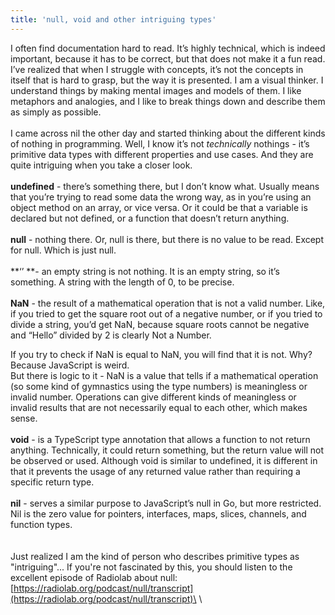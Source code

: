 ```yaml
---
title: 'null, void and other intriguing types'
---
```


I often find documentation hard to read. It’s highly technical, which is indeed important, because it has to be correct, but that does not make it a fun read. I’ve realized that when I struggle with concepts, it’s not the concepts in itself that is hard to grasp, but the way it is presented. I am a visual thinker. I understand things by making mental images and models of them. I like metaphors and analogies, and I like to break things down and describe them as simply as possible. \
\
I came across nil the other day and started thinking about the different kinds of nothing in programming. Well, I know it’s not *technically* nothings - it’s primitive data types with different properties and use cases. And they are quite intriguing when you take a closer look. \
\
**undefined** - there’s something there, but I don’t know what. Usually means that you’re trying to read some data the wrong way, as in you’re using an object method on an array, or vice versa. Or it could be that a variable is declared but not defined, or a function that doesn’t return anything.\
\
**null** - nothing there. Or, null is there, but there is no value to be read. Except for null. Which is just null. \
\
**‘’ **- an empty string is not nothing. It is an empty string, so it’s something. A string with the length of 0, to be precise. \
\
**NaN** - the result of a mathematical operation that is not a valid number. Like, if you tried to get the square root out of a negative number, or if you tried to divide a string, you’d get NaN, because square roots cannot be negative and “Hello” divided by 2 is clearly Not a Number. 

If you try to check if NaN is equal to NaN, you will find that it is not. Why? Because JavaScript is weird. \
But there is logic to it - NaN is a value that tells if a mathematical operation (so some kind of gymnastics using the type numbers) is meaningless or invalid number. Operations can give different kinds of meaningless or invalid results that are not necessarily equal to each other, which makes sense. \
\
**void** - is a TypeScript type annotation that allows a function to not return anything. Technically, it could return something, but the return value will not be observed or used. Although void is similar to undefined, it is different in that it prevents the usage of any returned value rather than requiring a specific return type. \
\
**nil** - serves a similar purpose to JavaScript’s null in Go, but more restricted.  Nil is the zero value for pointers, interfaces, maps, slices, channels, and function types.\
\
\
Just realized I am the kind of person who describes primitive types as "intriguing"... If you're not fascinated by this, you should listen to the excellent episode of Radiolab about null: [https://radiolab.org/podcast/null/transcript](https://radiolab.org/podcast/null/transcript)\
\
